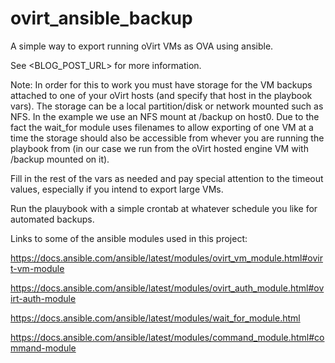 # ovirt_ansible_backup
A simple way to export running oVirt VMs as OVA using ansible.

See <BLOG_POST_URL> for more information.

Note: In order for this to work you must have storage for the VM backups attached to one of your oVirt hosts (and specify that host in the playbook vars). The storage can be a local partition/disk or network mounted such as NFS. In the example we use an NFS mount at /backup on host0. Due to the fact the wait_for module uses filenames to allow exporting of one VM at a time the storage should also be accessible from whever you are running the playbook from (in our case we run from the oVirt hosted engine VM with /backup mounted on it).

Fill in the rest of the vars as needed and pay special attention to the timeout values, especially if you intend to export large VMs.

Run the plauybook with a simple crontab at whatever schedule you like for automated backups.

Links to some of the ansible modules used in this project:

https://docs.ansible.com/ansible/latest/modules/ovirt_vm_module.html#ovirt-vm-module

https://docs.ansible.com/ansible/latest/modules/ovirt_auth_module.html#ovirt-auth-module

https://docs.ansible.com/ansible/latest/modules/wait_for_module.html

https://docs.ansible.com/ansible/latest/modules/command_module.html#command-module

